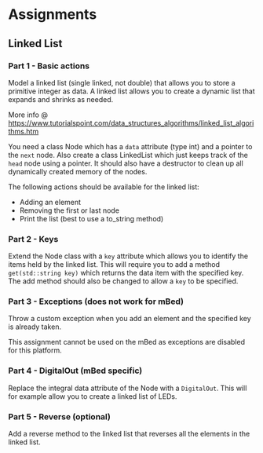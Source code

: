 # Assignments

## Linked List

### Part 1 - Basic actions

Model a linked list (single linked, not double) that allows you to store a primitive integer as data.
A linked list allows you to create a dynamic list that expands and shrinks as needed.

More info @ https://www.tutorialspoint.com/data_structures_algorithms/linked_list_algorithms.htm

You need a class Node which has a `data` attribute (type int) and a pointer to the `next` node.
Also create a class LinkedList which just keeps track of the `head` node using a pointer. It should also
have a destructor to clean up all dynamically created memory of the nodes.

The following actions should be available for the linked list:
* Adding an element
* Removing the first or last node
* Print the list (best to use a to_string method)

### Part 2 - Keys

Extend the Node class with a `key` attribute which allows you to identify the items held by the linked list.
This will require you to add a method `get(std::string key)` which returns the data item with the specified key.
The add method should also be changed to allow a `key` to be specified.

### Part 3 - Exceptions (does not work for mBed)

Throw a custom exception when you add an element and the specified key is already taken.

This assignment cannot be used on the mBed as exceptions are disabled for this platform.

### Part 4 - DigitalOut (mBed specific)

Replace the integral data attribute of the Node with a `DigitalOut`. This will for example
allow you to create a linked list of LEDs.

### Part 5 - Reverse (optional)

Add a reverse method to the linked list that reverses all the elements in the linked list.
